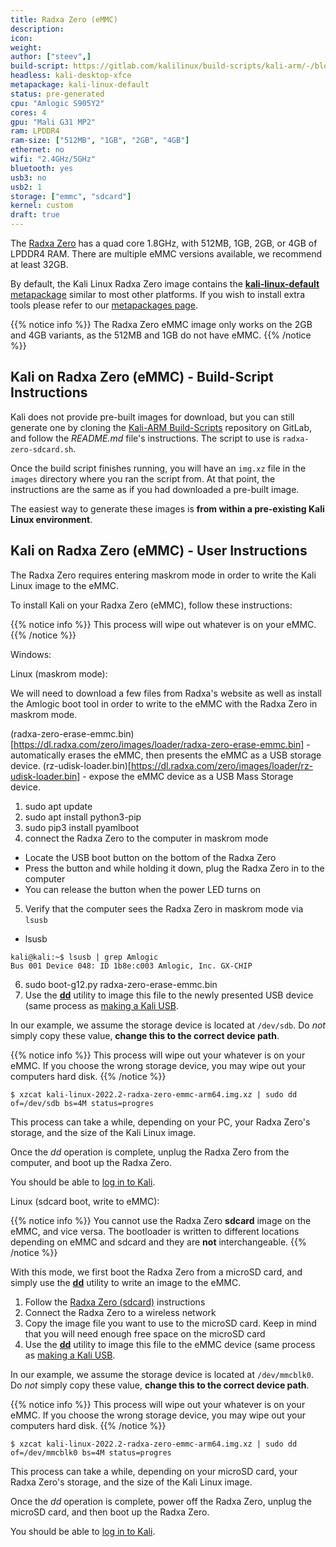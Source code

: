```yaml
---
title: Radxa Zero (eMMC)
description:
icon:
weight:
author: ["steev",]
build-script: https://gitlab.com/kalilinux/build-scripts/kali-arm/-/blob/master/radxa-zero-sdcard.sh
headless: kali-desktop-xfce
metapackage: kali-linux-default
status: pre-generated
cpu: "Amlogic S905Y2"
cores: 4
gpu: "Mali G31 MP2"
ram: LPDDR4
ram-size: ["512MB", "1GB", "2GB", "4GB"]
ethernet: no
wifi: "2.4GHz/5GHz"
bluetooth: yes
usb3: no
usb2: 1
storage: ["emmc", "sdcard"]
kernel: custom
draft: true
---
```


The [Radxa Zero](https://wiki.radxa.com/Zero) has a quad core 1.8GHz, with 512MB, 1GB, 2GB, or 4GB of LPDDR4 RAM. There are multiple eMMC versions available, we recommend at least 32GB.

By default, the Kali Linux Radxa Zero image contains the [**kali-linux-default** metapackage](/docs/general-use/metapackages/) similar to most other platforms. If you wish to install extra tools please refer to our [metapackages page](/docs/general-use/metapackages/).

{{% notice info %}}
The Radxa Zero eMMC image only works on the 2GB and 4GB variants, as the 512MB and 1GB do not have eMMC.
{{% /notice %}}

<!-- 2022.2 didn't have an image, 2022.3 will 
## Kali on Radxa Zero - User Instructions

If you're unfamiliar with the details of [downloading and validating a Kali Linux image](/docs/introduction/download-official-kali-linux-images/), or for [using that image to create a bootable device](/docs/usb/live-usb-install-with-windows/), it's strongly recommended that you refer to the more detailed procedures described in the specific articles on those subjects.

To install a pre-built image of the standard build of Kali Linux on your Raspberry Pi Zero 2 W, follow these instructions:

1. Get a fast microSD card with at least 16GB capacity. Class 10 cards are highly recommended.
2. Download _and validate_ the `Kali Radxa Zero` image from the [downloads](https://www.offensive-security.com/kali-linux-arm-images/) area. The process for validating an image is described in more detail on [Downloading Kali Linux](/docs/introduction/download-official-kali-linux-images/).
3. Use the **[dd](https://packages.debian.org/testing/dd)** utility to image this file to your microSD card (same process as [making a Kali USB](/docs/usb/live-usb-install-with-windows/).

In our example, we assume the storage device is located at `/dev/sdb`. Do _not_ simply copy these value, **change this to the correct drive path**.

{{% notice info %}}
This process will wipe out your microSD card. If you choose the wrong storage device, you may wipe out your computers hard disk.
{{% /notice %}}

```console
$ xzcat kali-linux-2022.3-radxa-zero-emmc-arm64.img.xz | sudo dd of=/dev/sdb bs=4M status=progress
```

This process can take a while, depending on your PC, your microSD card's speed, and the size of the Kali Linux image.

Once the _dd_ operation is complete, boot up the Radxa Zero with the microSD card plugged in.

You should be able to [log in to Kali](/docs/introduction/default-credentials/).

## Kali on Radxa Zero (sdcard) - Image Customization

If you want to customize the Kali Radxa Zero sdcard image, including changes to the [packages](/docs/general-use/metapackages/) being installed, changing the [desktop environment](/docs/general-use/switching-desktop-environments/), increasing or decreasing the image file size or generally being adventurous, check out the [Kali-ARM Build-Scripts](https://gitlab.com/kalilinux/build-scripts/kali-arm) repository on GitLab, and follow the _README.md_ file's instructions. The script to use is `radxa-zero-sdcard.sh`.
-->
## Kali on Radxa Zero (eMMC) - Build-Script Instructions

Kali does not provide pre-built images for download, but you can still generate one by cloning the [Kali-ARM Build-Scripts](https://gitlab.com/kalilinux/build-scripts/kali-arm) repository on GitLab, and follow the _README.md_ file's instructions. The script to use is `radxa-zero-sdcard.sh`.

Once the build script finishes running, you will have an `img.xz` file in the `images` directory where you ran the script from. At that point, the instructions are the same as if you had downloaded a pre-built image.

The easiest way to generate these images is **from within a pre-existing Kali Linux environment**.

## Kali on Radxa Zero (eMMC) - User Instructions

The Radxa Zero requires entering maskrom mode in order to write the Kali Linux image to the eMMC.

To install Kali on your Radxa Zero (eMMC), follow these instructions:

{{% notice info %}}
This process will wipe out whatever is on your eMMC.
{{% /notice %}}

Windows:

<!-- TODO: Do installation in Windows and document it -->

Linux (maskrom mode):

We will need to download a few files from Radxa's website as well as install the Amlogic boot tool in order to write to the eMMC with the Radxa Zero in maskrom mode.

(radxa-zero-erase-emmc.bin)[https://dl.radxa.com/zero/images/loader/radxa-zero-erase-emmc.bin] - automatically erases the eMMC, then presents the eMMC as a USB storage device.
(rz-udisk-loader.bin)[https://dl.radxa.com/zero/images/loader/rz-udisk-loader.bin] - expose the eMMC device as a USB Mass Storage device.

1. sudo apt update
2. sudo apt install python3-pip
3. sudo pip3 install pyamlboot
4. connect the Radxa Zero to the computer in maskrom mode
  - Locate the USB boot button on the bottom of the Radxa Zero
  - Press the button and while holding it down, plug the Radxa Zero in to the computer
  - You can release the button when the power LED turns on
5. Verify that the computer sees the Radxa Zero in maskrom mode via `lsusb`
  - lsusb
  ```console
  kali@kali:~$ lsusb | grep Amlogic
  Bus 001 Device 048: ID 1b8e:c003 Amlogic, Inc. GX-CHIP
  ```
6. sudo boot-g12.py radxa-zero-erase-emmc.bin 
7. Use the **[dd](https://packages.debian.org/testing/dd)** utility to image this file to the newly presented USB device (same process as [making a Kali USB](/docs/usb/live-usb-install-with-windows/).


In our example, we assume the storage device is located at `/dev/sdb`. Do _not_ simply copy these value, **change this to the correct device path**.

{{% notice info %}}
This process will wipe out your whatever is on your eMMC. If you choose the wrong storage device, you may wipe out your computers hard disk.
{{% /notice %}}

```console
$ xzcat kali-linux-2022.2-radxa-zero-emmc-arm64.img.xz | sudo dd of=/dev/sdb bs=4M status=progres
```

This process can take a while, depending on your PC, your Radxa Zero's storage, and the size of the Kali Linux image.

Once the _dd_ operation is complete, unplug the Radxa Zero from the computer, and boot up the Radxa Zero.

You should be able to [log in to Kali](/docs/introduction/default-credentials/).

Linux (sdcard boot, write to eMMC):

{{% notice info %}}
You cannot use the Radxa Zero **sdcard** image on the eMMC, and vice versa.  The bootloader is written to different locations depending on eMMC and sdcard and they are **not** interchangeable.
{{% /notice %}}

With this mode, we first boot the Radxa Zero from a microSD card, and simply use the **[dd](https://packages.debian.org/testing/dd)** utility to write an image to the eMMC.

1. Follow the [Radxa Zero (sdcard)](/docs/arm/radxa-zero-sdcard/) instructions
2. Connect the Radxa Zero to a wireless network
3. Copy the image file you want to use to the microSD card.  Keep in mind that you will need enough free space on the microSD card
4. Use the **[dd](https://packages.debian.org/testing/dd)** utility to image this file to the eMMC device (same process as [making a Kali USB](/docs/usb/live-usb-install-with-windows/).


In our example, we assume the storage device is located at `/dev/mmcblk0`. Do _not_ simply copy these value, **change this to the correct device path**.

{{% notice info %}}
This process will wipe out your whatever is on your eMMC. If you choose the wrong storage device, you may wipe out your computers hard disk.
{{% /notice %}}

```console
$ xzcat kali-linux-2022.2-radxa-zero-emmc-arm64.img.xz | sudo dd of=/dev/mmcblk0 bs=4M status=progres
```

This process can take a while, depending on your microSD card, your Radxa Zero's storage, and the size of the Kali Linux image.

Once the _dd_ operation is complete, power off the Radxa Zero, unplug the microSD card, and then boot up the Radxa Zero.

You should be able to [log in to Kali](/docs/introduction/default-credentials/).